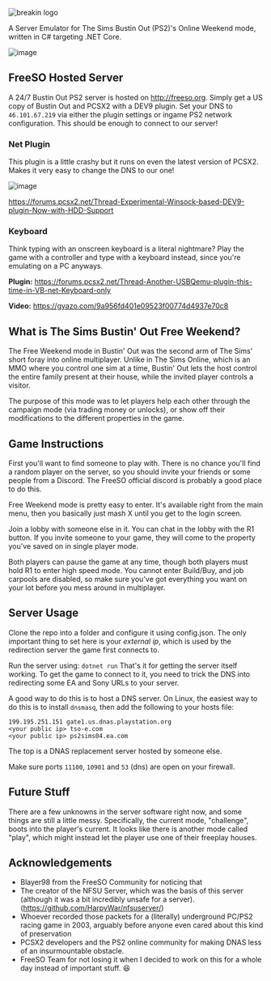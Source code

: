 ![breakin logo](https://user-images.githubusercontent.com/6294155/43041061-0a0a2318-8d4d-11e8-862b-5fda00e82aac.png)

A Server Emulator for The Sims Bustin Out (PS2)'s Online Weekend mode, written in C# targeting .NET Core.

![image](https://user-images.githubusercontent.com/6294155/43041072-3938e78c-8d4d-11e8-863d-42484e9fc64f.png)

## FreeSO Hosted Server
A 24/7 Bustin Out PS2 server is hosted on http://freeso.org. Simply get a US copy of Bustin Out and PCSX2 with a DEV9 plugin. Set your DNS to `46.101.67.219` via either the plugin settings or ingame PS2 network configuration. This should be enough to connect to our server!

### Net Plugin
This plugin is a little crashy but it runs on even the latest version of PCSX2. Makes it very easy to change the DNS to our one!

![image](https://user-images.githubusercontent.com/6294155/43041312-84b754ee-8d54-11e8-9aba-940bdf656b2b.png)

https://forums.pcsx2.net/Thread-Experimental-Winsock-based-DEV9-plugin-Now-with-HDD-Support

### Keyboard
Think typing with an onscreen keyboard is a literal nightmare? Play the game with a controller and type with a keyboard instead, since you're emulating on a PC anyways.

**Plugin:**
https://forums.pcsx2.net/Thread-Another-USBQemu-plugin-this-time-in-VB-net-Keyboard-only

**Video:**
https://gyazo.com/9a956fd401e09523f00774d4937e70c8

## What is The Sims Bustin' Out Free Weekend?
The Free Weekend mode in Bustin' Out was the second arm of The Sims' short foray into online multiplayer. Unlike in The Sims Online, which is an MMO where you control one sim at a time, Bustin' Out lets the host control the entire family present at their house, while the invited player controls a visitor. 

The purpose of this mode was to let players help each other through the campaign mode (via trading money or unlocks), or show off their modifications to the different properties in the game.

## Game Instructions
First you'll want to find someone to play with. There is no chance you'll find a random player on the server, so you should invite your friends or some people from a Discord. The FreeSO official discord is probably a good place to do this.

Free Weekend mode is pretty easy to enter. It's available right from the main menu, then you basically just mash X until you get to the login screen.

Join a lobby with someone else in it. You can chat in the lobby with the R1 button. If you invite someone to your game, they will come to the property you've saved on in single player mode.

Both players can pause the game at any time, though both players must hold R1 to enter high speed mode. You cannot enter Build/Buy, and job carpools are disabled, so make sure you've got everything you want on your lot before you mess around in multiplayer.

## Server Usage
Clone the repo into a folder and configure it using config.json. The only important thing to set here is your _external ip_, which is used by the redirection server the game first connects to.

Run the server using:
`dotnet run`
That's it for getting the server itself working. To get the game to connect to it, you need to trick the DNS into redirecting some EA and Sony URLs to your server.

A good way to do this is to host a DNS server. On Linux, the easiest way to do this is to install `dnsmasq`, then add the following to your hosts file:
```
199.195.251.151 gate1.us.dnas.playstation.org
<your public ip> tso-e.com
<your public ip> ps2sims04.ea.com
```
The top is a DNAS replacement server hosted by someone else.

Make sure ports `11100`, `10901` and `53` (dns) are open on your firewall.

## Future Stuff
There are a few unknowns in the server software right now, and some things are still a little messy. Specifically, the current mode, "challenge", boots into the player's current. It looks like there is another mode called "play", which might instead let the player use one of their freeplay houses. 

## Acknowledgements 

- Blayer98 from the FreeSO Community for noticing that 
- The creator of the NFSU Server, which was the basis of this server (although it was a bit incredibly unsafe for a server). (https://github.com/HarpyWar/nfsuserver/)
- Whoever recorded those packets for a (literally) underground PC/PS2 racing game in 2003, arguably before anyone even cared about this kind of preservation
- PCSX2 developers and the PS2 online community for making DNAS less of an insurmountable obstacle.
- FreeSO Team for not losing it when I decided to work on this for a whole day instead of important stuff. :laughing:
